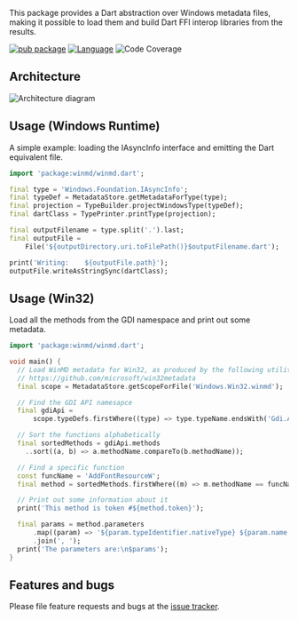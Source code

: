 This package provides a Dart abstraction over Windows metadata files, making it
possible to load them and build Dart FFI interop libraries from the results.

[![pub package](https://img.shields.io/pub/v/winmd.svg)](https://pub.dev/packages/winmd)
[![Language](https://img.shields.io/badge/language-Dart-blue.svg)](https://dart.dev)
![Code Coverage](https://github.com/timsneath/winmd/blob/main/coverage_badge.svg?raw=true)

## Architecture

![Architecture diagram](https://github.com/timsneath/winmd/blob/main/metadata.drawio.svg?raw=true)

## Usage (Windows Runtime)

A simple example: loading the IAsyncInfo interface and emitting the Dart
equivalent file.

```dart
import 'package:winmd/winmd.dart';

final type = 'Windows.Foundation.IAsyncInfo';
final typeDef = MetadataStore.getMetadataForType(type);
final projection = TypeBuilder.projectWindowsType(typeDef);
final dartClass = TypePrinter.printType(projection);

final outputFilename = type.split('.').last;
final outputFile =
    File('${outputDirectory.uri.toFilePath()}$outputFilename.dart');

print('Writing:    ${outputFile.path}');
outputFile.writeAsStringSync(dartClass);
```

## Usage (Win32)

Load all the methods from the GDI namespace and print out some metadata.

```dart
import 'package:winmd/winmd.dart';

void main() {
  // Load WinMD metadata for Win32, as produced by the following utility:
  // https://github.com/microsoft/win32metadata
  final scope = MetadataStore.getScopeForFile('Windows.Win32.winmd');

  // Find the GDI API namesapce
  final gdiApi =
      scope.typeDefs.firstWhere((type) => type.typeName.endsWith('Gdi.Apis'));

  // Sort the functions alphabetically
  final sortedMethods = gdiApi.methods
    ..sort((a, b) => a.methodName.compareTo(b.methodName));

  // Find a specific function
  const funcName = 'AddFontResourceW';
  final method = sortedMethods.firstWhere((m) => m.methodName == funcName);

  // Print out some information about it
  print('This method is token #${method.token}');

  final params = method.parameters
      .map((param) => '${param.typeIdentifier.nativeType} ${param.name!}')
      .join(', ');
  print('The parameters are:\n$params');
}
```

## Features and bugs

Please file feature requests and bugs at the [issue tracker][tracker].

[tracker]: https://github.com/timsneath/winmd
